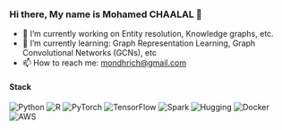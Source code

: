### Hi there, My name is Mohamed CHAALAL 👋

- 🔭 I’m currently working on Entity resolution, Knowledge graphs, etc.
- 🌱 I’m currently learning: Graph Representation Learning, Graph Convolutional Networks (GCNs), etc 
- 📫 How to reach me: mondhrich@gmail.com


#### Stack
![Python](https://img.shields.io/badge/-Python-yellow?logo=Python)
![R](https://img.shields.io/badge/-R-276DC3?logo=R)
![PyTorch](https://img.shields.io/badge/-PyTorch-white?logo=PyTorch)
![TensorFlow](https://img.shields.io/badge/-TensorFlow-white?logo=TensorFlow)
![Spark](https://img.shields.io/badge/-Spark-green?logo=apache-Spark)
![Hugging](https://img.shields.io/badge/%F0%9F%A4%97%20Hugging%20Face-Model-blue)
![Docker](https://lh3.googleusercontent.com/drive-viewer/AKGpihbBtLKaHXkWuIivpPx-GUznGqipfEBUyNCEsLKQ5P6CsDxvAh2nFaVZuBjn3G-gYfwhDmBm0efPnJWQOZMKt393S2vhaQ=s2560)
![AWS](https://lh3.googleusercontent.com/drive-viewer/AKGpihYsb_6oO-Ft8FeRxMX2wc7UeIwgMDAWF5XYtR4775J_o1Tq2g36NHtU3P70v1C421MYhmEJUkatESyTLY9kxk3j5zMw=s2560)
